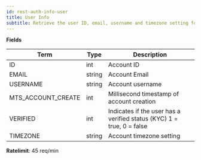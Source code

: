 ```yaml
---
id: rest-auth-info-user
title: User Info
subtitle: Retrieve the user ID, email, username and timezone setting for the account associated with the API key used.
---
```


**Fields**

Term | Type | Description
-- | -- | --
ID  |  int |  Account ID
EMAIL  |  string  |  Account Email
USERNAME  |  string|  Account username
MTS_ACCOUNT_CREATE | int | Millisecond timestamp of account creation
VERIFIED | int |  Indicates if the user has a verified status (KYC) 1 = true, 0 = false
TIMEZONE | string | Account timezone setting

**Ratelimit**: 45 req/min
